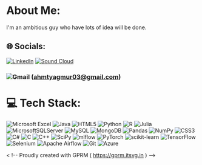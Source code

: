#  About Me:
I'm an ambitious guy who have lots of idea will be done.


## 🌐 Socials:
[  ![LinkedIn](https://img.shields.io/badge/LinkedIn-%230077B5.svg?logo=linkedin&logoColor=white)](https://linkedin.com/in/inkedin.com/in/ahmet-yagmur/) 
[  ![Sound Cloud](https://img.shields.io/badge/sound%20cloud-FF5500?style=for-the-badge&logo=soundcloud&logoColor=white)](https://soundcloud.com/ahmet-ya-mur-449717761)
###   ![Gmail](https://img.shields.io/badge/Gmail-D14836?style=for-the-badge&logo=gmail&logoColor=white) (ahmtyagmur03@gmail.com)

# 💻 Tech Stack:
  ![Microsoft Excel](https://img.shields.io/badge/Microsoft_Excel-217346?style=for-the-badge&logo=microsoft-excel&logoColor=white)
  ![Java](https://img.shields.io/badge/java-%23ED8B00.svg?style=plastic&logo=java&logoColor=white)   ![HTML5](https://img.shields.io/badge/html5-%23E34F26.svg?style=plastic&logo=html5&logoColor=white)   ![Python](https://img.shields.io/badge/python-3670A0?style=plastic&logo=python&logoColor=ffdd54)   ![R](https://img.shields.io/badge/r-%23276DC3.svg?style=plastic&logo=r&logoColor=white) 	  ![Julia](https://img.shields.io/badge/-Julia-9558B2?style=plastic&logo=julia&logoColor=white)   ![MicrosoftSQLServer](https://img.shields.io/badge/Microsoft%20SQL%20Server-CC2927?style=for-the-badge&logo=microsoft%20sql%20server&logoColor=white)
  ![MySQL](https://img.shields.io/badge/mysql-4479A1.svg?style=for-the-badge&logo=mysql&logoColor=white)   ![MongoDB](https://img.shields.io/badge/MongoDB-%234ea94b.svg?style=plastic&logo=mongodb&logoColor=white)     ![Pandas](https://img.shields.io/badge/pandas-%23150458.svg?style=plastic&logo=pandas&logoColor=white)   ![NumPy](https://img.shields.io/badge/numpy-%23013243.svg?style=plastic&logo=numpy&logoColor=white)   ![CSS3](https://img.shields.io/badge/css3-%231572B6.svg?style=for-the-badge&logo=css3&logoColor=white)   ![C#](https://img.shields.io/badge/c%23-%23239120.svg?style=for-the-badge&logo=c-sharp&logoColor=white)
  ![C](https://img.shields.io/badge/c-%2300599C.svg?style=for-the-badge&logo=c&logoColor=white)
  ![C++](https://img.shields.io/badge/c++-%2300599C.svg?style=for-the-badge&logo=c%2B%2B&logoColor=white)
  ![SciPy](https://img.shields.io/badge/SciPy-%230C55A5.svg?style=for-the-badge&logo=scipy&logoColor=%white)  ![mlflow](https://img.shields.io/badge/mlflow-%23d9ead3.svg?style=for-the-badge&logo=numpy&logoColor=blue)  ![PyTorch](https://img.shields.io/badge/PyTorch-%23EE4C2C.svg?style=for-the-badge&logo=PyTorch&logoColor=white)  ![scikit-learn](https://img.shields.io/badge/scikit--learn-%23F7931E.svg?style=for-the-badge&logo=scikit-learn&logoColor=white)  ![TensorFlow](https://img.shields.io/badge/TensorFlow-%23FF6F00.svg?style=for-the-badge&logo=TensorFlow&logoColor=white)  ![Selenium](https://img.shields.io/badge/-selenium-%43B02A?style=for-the-badge&logo=selenium&logoColor=white)  ![Apache Airflow](https://img.shields.io/badge/Apache%20Airflow-017CEE?style=for-the-badge&logo=Apache%20Airflow&logoColor=white)  ![Git](https://img.shields.io/badge/git-%23F05033.svg?style=for-the-badge&logo=git&logoColor=white)  ![Azure](https://img.shields.io/badge/azure-%230072C6.svg?style=for-the-badge&logo=microsoftazure&logoColor=white)






<  !-- Proudly created with GPRM ( https://gprm.itsvg.in ) -->
